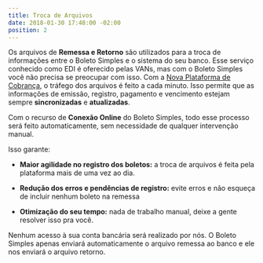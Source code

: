 ```yaml
---
title: Troca de Arquivos
date: 2018-01-30 17:48:00 -02:00
position: 2
---
```


Os arquivos de **Remessa e Retorno** são utilizados para a troca de informações entre o Boleto Simples e o sistema do seu banco. Esse serviço conhecido como EDI é oferecido pelas VANs, mas com o Boleto Simples você não precisa se preocupar com isso.
Com a [Nova Plataforma de Cobrança](http://boletosimples-features.siteleaf.net/suporte-a-nova-plataforma-de-cobranca/), o tráfego dos arquivos é feito a cada minuto.  Isso permite que as informações de emissão, registro, pagamento e vencimento estejam sempre **sincronizadas** e **atualizadas**.

Com o recurso de **Conexão Online** do Boleto Simples, todo esse processo será feito automaticamente, sem necessidade de qualquer intervenção manual.

Isso garante:

* **Maior agilidade no registro dos boletos:** a troca de arquivos é feita pela plataforma mais de uma vez ao dia.

* **Redução dos erros e pendências de registro:** evite erros e não esqueça de incluir nenhum boleto na remessa

* **Otimização do seu tempo:** nada de trabalho manual, deixe a gente resolver isso pra você.

Nenhum acesso à sua conta bancária será realizado por nós. O Boleto Simples apenas enviará automaticamente o arquivo remessa ao banco e ele nos enviará o arquivo retorno.